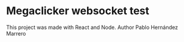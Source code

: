 # Megaclicker websocket test

This project was made with React and Node.
Author Pablo Hernández Marrero

